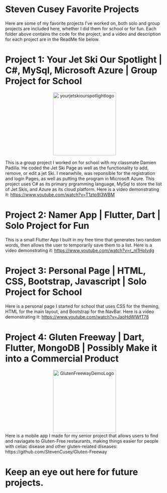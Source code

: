 # Steven Cusey Favorite Projects
Here are some of my favorite projects I've worked on, both solo and group projects are included here, whether I did them for school or for fun. Each folder above contains the code for the project, and a video and description for each project are in the ReadMe file below. 

# Project 1: Your Jet Ski Our Spotlight | C#, MySql, Microsoft Azure | Group Project for School
<div style="text-align: center;">
  <img src="https://github.com/user-attachments/assets/9684b750-4f0d-4d5c-915f-488045ac8f5c" alt="yourjetskiourspotlightlogo" width="200">
</div>

This is a group project I worked on for school with my classmate Damien Padilla. He coded the Jet Ski Page as well as the functionality to add, remove, or edit a jet Ski. I meanwhile, was reponsible for the registration and login Pages, as well as putting the program in Microsoft Azure. This project uses C# as its primary prgramming language, MySql to store the list of Jet Skis, and Azure as its cloud platform. Here is a video demonstrating it: https://www.youtube.com/watch?v=T1ztp9I3WBM

# Project 2: Namer App | Flutter, Dart | Solo Project for Fun
This is a small Flutter App I built in my free time that generates two random words, then allows the user to temporarily save them to a list. Here is a video demonstrating it: https://www.youtube.com/watch?v=r_nI1HoIvdg

# Project 3: Personal Page | HTML, CSS, Bootstrap, Javascript | Solo Project for School
Here is a personal page I started for school that uses CSS for the theming, HTML for the main layout, and Bootstrap for the NavBar. Here is a video demonstrating it: https://www.youtube.com/watch?v=JaoHdWWfT78

# Project 4: Gluten Freeway | Dart, Flutter, MongoDB | Possibly Make it into a Commercial Product
<div style="text-align: center;">
  <img width="200" alt="GlutenFreewayDemoLogo" src="https://github.com/user-attachments/assets/388a4fdb-6ef5-4534-bc0b-0a47e8d8ee4d" />
</div>
Here is a mobile app I made for my senior project that allows users to find and naviagate to Gluten-Free restaurants, making things easier for people with celiac disease and other gluten-related diseases: https://github.com/StevenCusey/Gluten-Freeway

# Keep an eye out here for future projects.

